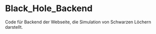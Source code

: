 # Black_Hole_Backend
Code für Backend der Webseite, die Simulation von Schwarzen Löchern darstellt.
